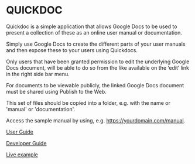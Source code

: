 # QUICKDOC
Quickdoc is a simple application that allows Google Docs to be used to present a collection of these as an online user manual or documentation.

Simply use Google Docs to create the different parts of your user manuals and then expose these to your users using Quickdocs.

Only users that have been granted permission to edit the underlying Google Docs document, will be able to do so from the like available on the ‘edit’ link in the right side bar menu.

For documents to be viewable publicly, the linked Google Docs document must be shared using Publish to the Web.

This set of files should be copied into a folder, e.g. with the name or 'manual' or 'documentation'.

Access the sample manual by using, e.g. https://yourdomain.com/manual.

[User Guide](https://docs.google.com/document/d/e/2PACX-1vRJDStiNjCz7vzgTFa0WDdkdKNkTqJYq-hJ4D_1vr1kiDIQTs5FVk4479r_LRdGriwOraOtgWoiJKUC/pub)

[Developer Guide](https://docs.google.com/document/d/e/2PACX-1vSm0DpchhzAVBRl6q81T_WbQrM6-cVyppcUadu5VIgyO2GZ3o8ulr0-cqnKJQMWubpCmfFEyZDf2mDh/pub)

[Live example](https://bizverse.biz/quickdoc)